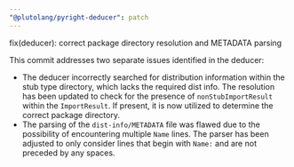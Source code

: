 ```yaml
---
"@plutolang/pyright-deducer": patch
---
```


fix(deducer): correct package directory resolution and METADATA parsing

This commit addresses two separate issues identified in the deducer:

- The deducer incorrectly searched for distribution information within the stub type directory, which lacks the required dist info. The resolution has been updated to check for the presence of `nonStubImportResult` within the `ImportResult`. If present, it is now utilized to determine the correct package directory.
- The parsing of the `dist-info/METADATA` file was flawed due to the possibility of encountering multiple `Name` lines. The parser has been adjusted to only consider lines that begin with `Name:` and are not preceded by any spaces.
